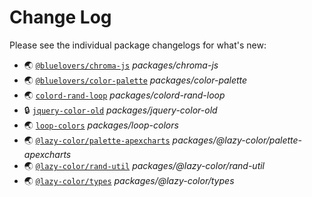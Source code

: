 # Change Log

Please see the individual package changelogs for what's new:

* 🌏 [`@bluelovers/chroma-js`](./packages/chroma-js/CHANGELOG.md "packages/chroma-js") *packages/chroma-js*
* 🌏 [`@bluelovers/color-palette`](./packages/color-palette/CHANGELOG.md "packages/color-palette") *packages/color-palette*
* 🌏 [`colord-rand-loop`](./packages/colord-rand-loop/CHANGELOG.md "packages/colord-rand-loop") *packages/colord-rand-loop*
* 🔒 [`jquery-color-old`](./packages/jquery-color-old/CHANGELOG.md "packages/jquery-color-old") *packages/jquery-color-old*
* 🌏 [`loop-colors`](./packages/loop-colors/CHANGELOG.md "packages/loop-colors") *packages/loop-colors*
* 🌏 [`@lazy-color/palette-apexcharts`](./packages/@lazy-color/palette-apexcharts/CHANGELOG.md "packages/@lazy-color/palette-apexcharts") *packages/@lazy-color/palette-apexcharts*
* 🌏 [`@lazy-color/rand-util`](./packages/@lazy-color/rand-util/CHANGELOG.md "packages/@lazy-color/rand-util") *packages/@lazy-color/rand-util*
* 🌏 [`@lazy-color/types`](./packages/@lazy-color/types/CHANGELOG.md "packages/@lazy-color/types") *packages/@lazy-color/types*

